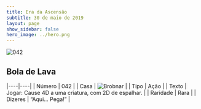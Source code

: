 ```yaml
---
title: Era da Ascensão
subtitle: 30 de maio de 2019
layout: page
show_sidebar: false
hero_image: ../hero.png
---
```


![042](https://cdn.keyforgegame.com/media/card_front/pt/435_042_63QXCF88HXGV_pt.png)

## Bola de Lava

|----|----|
| Número | 042 |
| Casa | ![Brobnar](https://archonarcana.com/images/thumb/e/e0/Brobnar.png/22px-Brobnar.png "Brobnar") |
| Tipo | Ação |
| Texto | Jogar: Cause 4D a uma criatura, com 2D de espalhar. |
| Raridade | Rara |
| Dizeres | “Aqui… Pega!” |
